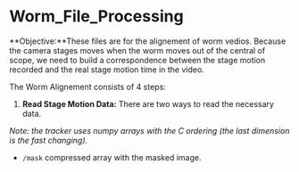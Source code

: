 # Worm_File_Processing 

**Objective:**These files are for the alignement of worm vedios. Because the camera stages moves when the worm moves out of the central of scope, we need to build a correspondence between the stage motion recorded and the real stage motion time in the video.

The Worm Alignement consists of 4 steps:

1. **Read Stage Motion Data:** There are two ways to read the necessary data. 

*Note: the tracker uses numpy arrays with the C ordering (the last dimension is the fast changing).*


  - `/mask` compressed array with the masked image.

